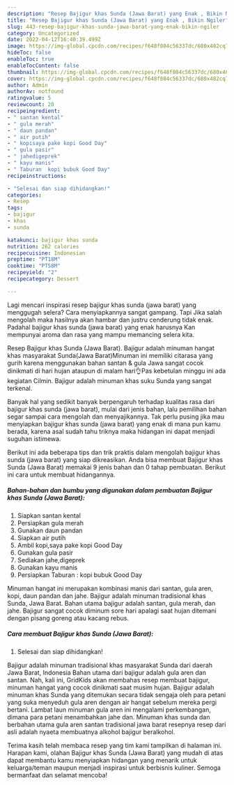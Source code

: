 ```yaml
---
description: "Resep Bajigur khas Sunda (Jawa Barat) yang Enak , Bikin Ngiler"
title: "Resep Bajigur khas Sunda (Jawa Barat) yang Enak , Bikin Ngiler"
slug: 443-resep-bajigur-khas-sunda-jawa-barat-yang-enak-bikin-ngiler
category: Uncategorized
date: 2022-04-12T16:40:39.499Z
image: https://img-global.cpcdn.com/recipes/f648f084c56337dc/680x482cq70/bajigur-khas-sunda-jawa-barat-foto-resep-utama.jpg
hideToc: false
enableToc: true
enableTocContent: false
thumbnail: https://img-global.cpcdn.com/recipes/f648f084c56337dc/680x482cq70/bajigur-khas-sunda-jawa-barat-foto-resep-utama.jpg
cover: https://img-global.cpcdn.com/recipes/f648f084c56337dc/680x482cq70/bajigur-khas-sunda-jawa-barat-foto-resep-utama.jpg
author: Admin
authorAv: notfound
ratingvalue: 5
reviewcount: 20
recipeingredient:
- " santan kental"
- " gula merah"
- " daun pandan"
- " air putih"
- " kopisaya pake kopi Good Day"
- " gula pasir"
- " jahedigeprek"
- " kayu manis"
- " Taburan  kopi bubuk Good Day"
recipeinstructions:

- "Selesai dan siap dihidangkan!"
categories:
- Resep
tags:
- bajigur
- khas
- sunda

katakunci: bajigur khas sunda 
nutrition: 262 calories
recipecuisine: Indonesian
preptime: "PT18M"
cooktime: "PT58M"
recipeyield: "2"
recipecategory: Dessert

---
```



Lagi mencari inspirasi resep bajigur khas sunda (jawa barat) yang menggugah selera? Cara menyiapkannya sangat gampang. Tapi Jika salah mengolah maka hasilnya akan hambar dan justru cenderung tidak enak. Padahal bajigur khas sunda (jawa barat) yang enak harusnya Kan mempunyai aroma dan rasa yang mampu memancing selera kita.


Resep Bajigur khas Sunda (Jawa Barat). Bajigur adalah minuman hangat khas masyarakat Sunda(Jawa Barat)Minuman ini memiliki citarasa yang gurih karena menggunakan bahan santan &amp; gula Jawa sangat cocok dinikmati di hari hujan ataupun di malam hari👌Pas kebetulan minggu ini ada kegiatan Cilmin. Bajigur adalah minuman khas suku Sunda yang sangat terkenal.

Banyak hal yang sedikit banyak berpengaruh terhadap kualitas rasa dari bajigur khas sunda (jawa barat), mulai dari jenis bahan, lalu pemilihan bahan segar sampai cara mengolah dan menyajikannya. Tak perlu pusing jika mau menyiapkan bajigur khas sunda (jawa barat) yang enak di mana pun kamu berada, karena asal sudah tahu triknya maka hidangan ini dapat menjadi suguhan istimewa.


Berikut ini ada beberapa tips dan trik praktis dalam mengolah bajigur khas sunda (jawa barat) yang siap dikreasikan. Anda bisa membuat Bajigur khas Sunda (Jawa Barat) memakai 9 jenis bahan dan 0 tahap pembuatan. Berikut ini cara untuk membuat hidangannya.

<!--inarticleads1-->

##### Bahan-bahan dan bumbu yang digunakan dalam pembuatan Bajigur khas Sunda (Jawa Barat):

1. Siapkan  santan kental
1. Persiapkan  gula merah
1. Gunakan  daun pandan
1. Siapkan  air putih
1. Ambil  kopi,saya pake kopi Good Day
1. Gunakan  gula pasir
1. Sediakan  jahe,digeprek
1. Gunakan  kayu manis
1. Persiapkan  Taburan : kopi bubuk Good Day


Minuman hangat ini merupakan kombinasi manis dari santan, gula aren, kopi, daun pandan dan jahe. Bajigur adalah minuman tradisional khas Sunda, Jawa Barat. Bahan utama bajigur adalah santan, gula merah, dan jahe. Bajigur sangat cocok diminum sore hari apalagi saat hujan ditemani dengan pisang goreng atau kacang rebus. 

<!--inarticleads2-->

##### Cara membuat Bajigur khas Sunda (Jawa Barat):


1. Selesai dan siap dihidangkan!

Bajigur adalah minuman tradisional khas masyarakat Sunda dari daerah Jawa Barat, Indonesia Bahan utama dari bajigur adalah gula aren dan santan. Nah, kali ini, GridKids akan membahas resep membuat bajigur, minuman hangat yang cocok dinikmati saat musim hujan. Bajigur adalah minuman khas Sunda yang ditemukan secara tidak sengaja oleh para petani yang suka menyeduh gula aren dengan air hangat sebelum mereka pergi bertani. Lambat laun minuman gula aren ini mengalami perkembangan, dimana para petani menambahkan jahe dan. Minuman khas sunda dan berbahan utama gula aren santan tradisional jawa barat resepnya resep dari asli adalah nyaeta membuatnya alkohol bajigur beralkohol. 

Terima kasih telah membaca resep yang tim kami tampilkan di halaman ini. Harapan kami, olahan Bajigur khas Sunda (Jawa Barat) yang mudah di atas dapat membantu kamu menyiapkan hidangan yang menarik untuk keluarga/teman maupun menjadi inspirasi untuk berbisnis kuliner. Semoga bermanfaat dan selamat mencoba!

